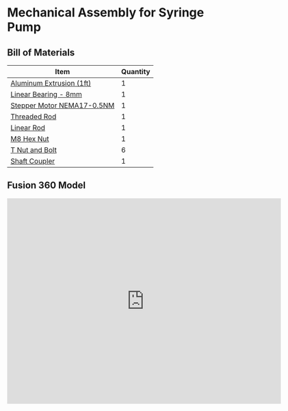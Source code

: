 # Mechanical Assembly for Syringe Pump

## Bill of Materials

Item         | Quantity
------------ | -------------
[Aluminum Extrusion (1ft)](https://www.mcmaster.com/47065T107/) | 1
[Linear Bearing - 8mm](https://www.mcmaster.com/61205K75/)| 1
[Stepper Motor NEMA17-0.5NM](https://www.damencnc.com/en/stepper-motor-dcnc-nema17-0-5nm/a259)| 1
[Threaded Rod](https://www.mcmaster.com/1078N32/)| 1
[Linear Rod](https://www.mcmaster.com/6112K44/)| 1
[M8 Hex Nut](https://www.mcmaster.com/90592A022/)| 1
[T Nut and Bolt](https://www.mcmaster.com/47065T139/)| 6
[Shaft Coupler](https://www.mcmaster.com/shaft-couplings/servomotor-precision-flexible-shaft-couplings/)| 1

## Fusion 360 Model

<iframe src="https://vanderbilt424.autodesk360.com/shares/public/SH919a0QTf3c32634dcfc71481cb15d13f5e?mode=embed" width="640" height="480" allowfullscreen="true" webkitallowfullscreen="true" mozallowfullscreen="true"  frameborder="0"></iframe>
